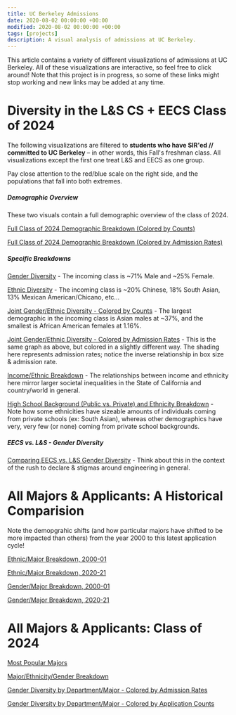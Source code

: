 ```yaml
---
title: UC Berkeley Admissions
date: 2020-08-02 00:00:00 +00:00
modified: 2020-08-02 00:00:00 +00:00
tags: [projects]
description: A visual analysis of admissions at UC Berkeley.
---
```


This article contains a variety of different visualizations of admissions at UC Berkeley. All of these visualizations are interactive, so feel free to click around! Note that this project is in progress, so some of these links might stop working and new links may be added at any time.

# Diversity in the L&S CS + EECS Class of 2024

The following visualizations are filtered to **students who have SIR'ed // committed to UC Berkeley** – in other words, this Fall's freshman class. All visualizations except the first one treat L&S and EECS as one group.

Pay close attention to the red/blue scale on the right side, and the populations that fall into both extremes. 

##### Demographic Overview

These two visuals contain a full demographic overview of the class of 2024.

[Full Class of 2024 Demographic Breakdown (Colored by Counts)](../../../assets/html/admissions/uc_berkeley_class_of_2024__full_funnel__color_by_count_.html)

[Full Class of 2024 Demographic Breakdown (Colored by Admission Rates)](../../../assets/html/admissions/uc_berkeley_class_of_2024__full_funnel__color_by_admission_rate_.html)

##### Specific Breakdowns

[Gender Diversity](../../../assets/html/admissions/uc_berkeley_class_of_2024__eecs_cs_gender_diversity.html) - The incoming class is ~71% Male and ~25% Female.

[Ethnic Diversity](../../../assets/html/admissions/uc_berkeley_class_of_2024__eecs_cs_ethnic_diversity.html) - The incoming class is ~20% Chinese, 18% South Asian, 13% Mexican American/Chicano, etc...

[Joint Gender/Ethnic Diversity - Colored by Counts](../../../assets/html/admissions/uc_berkeley_class_of_2024__eecs_cs_ethnic_gender_diversity.html) - The largest demographic in the incoming class is Asian males at ~37%, and the smallest is African American females at 1.16%.

[Joint Gender/Ethnic Diversity - Colored by Admission Rates](../../../assets/html/admissions/uc_berkeley_class_of_2024__eecs_cs_ethnic_gender_diversity_-_admission_rates.html) - This is the same graph as above, but colored in a slightly different way. The shading here represents admission rates; notice the inverse relationship in box size & admission rate. 

[Income/Ethnic Breakdown](../../../assets/html/admissions/uc_berkeley_class_of_2024__eecs_cs_income_ethnic_breakdown.html) - The relationships between income and ethnicity here mirror larger societal inequalities in the State of California and country/world in general. 

[High School Background (Public vs. Private) and Ethnicity Breakdown](../../../assets/html/admissions/uc_berkeley_class_of_2024__ethnic_high_school_type_breakdown.html) - Note how some ethnicities have sizeable amounts of individuals coming from private schools (ex: South Asian), whereas other demographics have very, very few (or none) coming from private school backgrounds.

##### EECS vs. L&S - Gender Diversity

[Comparing EECS vs. L&S Gender Diversity](../../../assets/html/admissions/uc_berkeley_class_of_2024__eecs_vs._l&s_gender_diversity.html) - Think about this in the context of the rush to declare & stigmas around engineering in general. 



# All Majors & Applicants: A Historical Comparision

Note the demopgrahic shifts (and how particular majors have shifted to be more impacted than others) from the year 2000 to this latest application cycle!

[Ethnic/Major Breakdown, 2000-01](/assets/html/admissions/uc_berkeley_undergraduate_applications__ethnicity_major__2000-01_.html)

[Ethnic/Major Breakdown, 2020-21](/assets/html/admissions/uc_berkeley_undergraduate_applications__ethnicity_major__2020-21_.html)

[Gender/Major Breakdown, 2000-01](/assets/html/admissions/uc_berkeley_undergraduate_applications__gender_major__2000-01_.html)

[Gender/Major Breakdown, 2020-21](/assets/html/admissions/uc_berkeley_undergraduate_applications__gender_major__2020-21_.html)

# All Majors & Applicants: Class of 2024

[Most Popular Majors](/assets/html/admissions/uc_berkeley_undergraduate_applications__major_popularity__2020-21_.html)

[Major/Ethnicity/Gender Breakdown](/assets/html/admissions/uc_berkeley_undergraduate_applications__major_ethnicity_gender_breakdown__2020-21_.html)

[Gender Diversity by Department/Major - Colored by Admission Rates](/assets/html/admissions/uc_berkeley_undergraduate_applications__department_major_gender_-_admission_rates__2020-21_.html)

[Gender Diversity by Department/Major - Colored by Application Counts](/assets/html/admissions/uc_berkeley_undergraduate_applications__department_major_gender_-_counts__2020-21_.html)